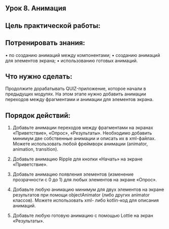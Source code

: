 ## Урок 8. Анимация
## Цель практической работы:

## Потренировать знания:
• по созданию анимаций между компонентами;
• созданию анимаций для элементов экрана;
• использованию готовых анимаций.


## Что нужно сделать:

Продолжите дорабатывать QUIZ-приложение, которое начали в предыдущих модулях. На этом этапе нужно добавить анимации переходов между фрагментами и анимации для элементов экрана.

## Порядок действий:

1. Добавьте анимации переходов между фрагментами на экранах «Приветствие», «Опрос», «Результаты». Необходимо добавить минимум две собственные анимации и описать их в xml-файлах. Можете использовать любой фреймворк анимации (animator, animation, transition).

2. Добавьте анимацию Ripple для кнопки «Начать» на экране «Приветствие».

3. Добавьте анимацию появления элементов (изменение прозрачности с 0 до 1) для любых элементов на экране «Опрос».

4. Добавьте любую анимацию минимум для двух элементов на экране результатов при помощи objectAnimator (либо других animator классов). Можете использовать xml- либо kotlin-код для описания анимаций.

5. Добавьте любую готовую анимацию с помощью Lottie на экран «Результаты».
